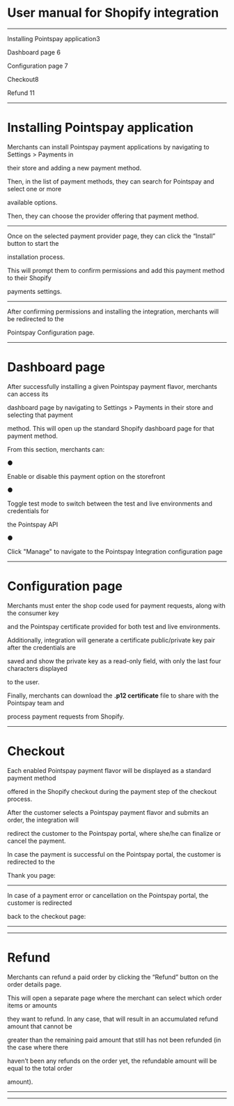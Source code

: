# User manual for Shopify integration

---

Installing Pointspay application3

Dashboard page 6

Configuration page 7

Checkout8

Refund 11

---

# Installing Pointspay application

Merchants can install Pointspay payment applications by navigating to Settings > Payments in

their store and adding a new payment method.

Then, in the list of payment methods, they can search for Pointspay and select one or more

available options.

Then, they can choose the provider offering that payment method.

---

Once on the selected payment provider page, they can click the “Install” button to start the

installation process.

This will prompt them to confirm permissions and add this payment method to their Shopify

payments settings.

---

After confirming permissions and installing the integration, merchants will be redirected to the

Pointspay Configuration page.

---

# Dashboard page

After successfully installing a given Pointspay payment flavor, merchants can access its

dashboard page by navigating to Settings > Payments in their store and selecting that payment

method. This will open up the standard Shopify dashboard page for that payment method.

From this section, merchants can:

●

Enable or disable this payment option on the storefront

●

Toggle test mode to switch between the test and live environments and credentials for

the Pointspay API

●

Click "Manage" to navigate to the Pointspay Integration configuration page

---

# Configuration page

Merchants must enter the shop code used for payment requests, along with the consumer key

and the Pointspay certificate provided for both test and live environments.

Additionally, integration will generate a certificate public/private key pair after the credentials are

saved and show the private key as a read-only field, with only the last four characters displayed

to the user.

Finally, merchants can download the **.p12 certificate** file to share with the Pointspay team and

process payment requests from Shopify.

---

# Checkout

Each enabled Pointspay payment flavor will be displayed as a standard payment method

offered in the Shopify checkout during the payment step of the checkout process.

After the customer selects a Pointspay payment flavor and submits an order, the integration will

redirect the customer to the Pointspay portal, where she/he can finalize or cancel the payment.

In case the payment is successful on the Pointspay portal, the customer is redirected to the

Thank you page:

---

In case of a payment error or cancellation on the Pointspay portal, the customer is redirected

back to the checkout page:

---

---

# Refund

Merchants can refund a paid order by clicking the “Refund” button on the order details page.

This will open a separate page where the merchant can select which order items or amounts

they want to refund. In any case, that will result in an accumulated refund amount that cannot be

greater than the remaining paid amount that still has not been refunded (in the case where there

haven’t been any refunds on the order yet, the refundable amount will be equal to the total order

amount).

---

---

